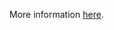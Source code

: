 More information [here](https://docs.prismacloud.io/en/enterprise-edition/policy-reference/aws-policies/aws-general-policies/ensure-that-rds-clusters-and-instances-have-deletion-protection-enabled).
